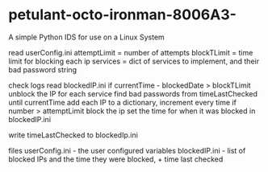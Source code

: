petulant-octo-ironman-8006A3-
=============================
A simple Python IDS for use on a Linux System

read userConfig.ini
    attemptLimit = number of attempts
    blockTLimit  = time limit for blocking each ip
    services     = dict of services to implement, and their bad password string

check logs
    read blockedIP.ini
        if currentTime - blockedDate > blockTLimit
            unblock the IP
    for each service
        find bad passwords from timeLastChecked until currentTime
        add each IP to a dictionary, increment every time
        if number > attemptLimit
            block the ip
            set the time for when it was blocked in blockedIP.ini
        
   write timeLastChecked to blockedIp.ini
   
files
    userConfig.ini  - the user configured variables
    blockedIP.ini   - list of blocked IPs and the time they were blocked, + time last checked